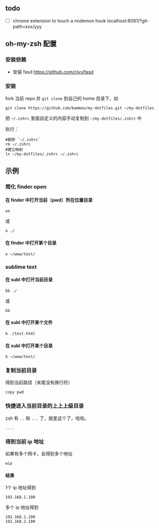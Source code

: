## todo

 - [ ] chrome extension to touch a nodemon hook localhost:8081/?git-path=xxx/yyy

## oh-my-zsh 配置

### 安装依赖

 - 安装 fasd https://github.com/clvv/fasd

### 安装

fork 当前 repo 并 `git clone` 到自己的 home 目录下，如

```
git clone https://github.com/bammoo/my-dotfiles.git ~/my-dotfiles
```

把 `~/.zshrc` 里面自定义的内容手动复制到 `~/my-dotfiles/.zshrc` 中

执行：

```
#删除 `~/.zshrc`
rm ~/.zshrc
#建立映射
ln ~/my-dotfiles/.zshrc ~/.zshrc
```


## 示例

### 简化 finder open 

#### 在 finder 中打开当前（pwd）所在位置目录

```
oo
```

或

```
o ./
```

#### 在 finder 中打开某个目录

```
o ~/www/test/
```

### sublime text

#### 在 subl 中打开当前目录

```
bb ./
```

或 

```
bb
```

#### 在 subl 中打开某个文件

```
b ./test.html
```

#### 在 subl 中打开某个目录

```
b ~/www/test/
```



### 复制当前目录

得到当前路径（末尾没有换行符）

```
copy pwd
```



### 快捷进入当前目录的上上上级目录

zsh 有 `..` 和 `...` 了，就差这个了，哈哈。

```
....
```




### 得到当前 ip 地址

如果有多个网卡，会得到多个地址

```
wip
```

#### 结果

1个 ip 地址得到

```
192.168.1.100
```

多个 ip 地址得到

```
192.168.1.100
192.168.2.100
```
